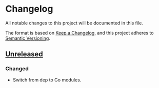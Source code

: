 # Changelog

All notable changes to this project will be documented in this file.

The format is based on [Keep a Changelog](https://keepachangelog.com/en/1.0.0/),
and this project adheres to [Semantic Versioning](https://semver.org/spec/v2.0.0.html).



## [Unreleased]

### Changed

- Switch from dep to Go modules.



[Unreleased]: https://github.com/giantswarm/backoff/compare/v0.2.0...HEAD

[0.1.0]: https://github.com/giantswarm/backoff/releases/tag/v0.1.0
